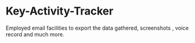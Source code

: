 # Key-Activity-Tracker
 Employed email facilities to export the data gathered, screenshots , voice record and much more.
